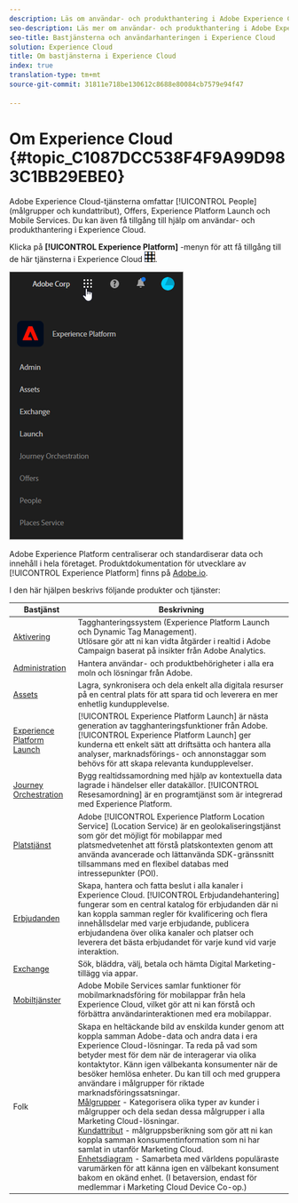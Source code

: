 ```yaml
---
description: Läs om användar- och produkthantering i Adobe Experience Cloud, människor (målgrupper och kundattribut), resesamordning, erbjudanden, platser, Experience Platform Launch och mobiltjänster.
seo-description: Läs mer om användar- och produkthantering i Adobe Experience Cloud, personer (målgrupper och kundattribut), erbjudanden, Experience Platform Launch och mobiltjänster.
seo-title: Bastjänsterna och användarhanteringen i Experience Cloud
solution: Experience Cloud
title: Om bastjänsterna i Experience Cloud
index: true
translation-type: tm+mt
source-git-commit: 31811e718be130612c8688e80084cb7579e94f47

---
```



# Om Experience Cloud {#topic_C1087DCC538F4F9A99D983C1BB29EBE0}

Adobe Experience Cloud-tjänsterna omfattar [!UICONTROL People] (målgrupper och kundattribut), Offers, Experience Platform Launch och Mobile Services. Du kan även få tillgång till hjälp om användar- och produkthantering i Experience Cloud.

Klicka på **[!UICONTROL Experience Platform]** -menyn för att få tillgång till de här tjänsterna i Experience Cloud ![](assets/menu-icon.png).

![](assets/platform-core-services.png)

Adobe Experience Platform centraliserar och standardiserar data och innehåll i hela företaget. Produktdokumentation för utvecklare av [!UICONTROL Experience Platform] finns på [Adobe.io](https://www.adobe.io/apis/experienceplatform/home/services.html).

I den här hjälpen beskrivs följande produkter och tjänster:

| Bastjänst | Beskrivning |
|--- |--- |
| [Aktivering](activation/activation.md) | Tagghanteringssystem (Experience Platform Launch och Dynamic Tag Management).<br>Utlösare gör att ni kan vidta åtgärder i realtid i Adobe Campaign baserat på insikter från Adobe Analytics. |
| [Administration](admin-getting-started/admin-getting-started.md) | Hantera användar- och produktbehörigheter i alla era moln och lösningar från Adobe. |
| [Assets](experience-cloud-assets/experience-cloud-assets.md) | Lagra, synkronisera och dela enkelt alla digitala resurser på en central plats för att spara tid och leverera en mer enhetlig kundupplevelse. |
| [Experience Platform Launch](https://docs.adobe.com/content/help/en/launch/using/overview.html) | [!UICONTROL Experience Platform Launch] är nästa generation av tagghanteringsfunktioner från Adobe. [!UICONTROL Experience Platform Launch] ger kunderna ett enkelt sätt att driftsätta och hantera alla analyser, marknadsförings- och annonstaggar som behövs för att skapa relevanta kundupplevelser. |
| [Journey Orchestration](https://docs.adobe.com/content/help/en/journeys/using/journey-orchestration-home.html) | Bygg realtidssamordning med hjälp av kontextuella data lagrade i händelser eller datakällor. [!UICONTROL Resesamordning] är en programtjänst som är integrerad med Experience Platform. |
| [Platstjänst](https://docs.adobe.com/content/help/en/places/using/home.html) | Adobe [!UICONTROL Experience Platform Location Service] (Location Service) är en geolokaliseringstjänst som gör det möjligt för mobilappar med platsmedvetenhet att förstå platskontexten genom att använda avancerade och lättanvända SDK-gränssnitt tillsammans med en flexibel databas med intressepunkter (POI). |
| [Erbjudanden](offer-management/getting-started.md) | Skapa, hantera och fatta beslut i alla kanaler i Experience Cloud. [!UICONTROL Erbjudandehantering] fungerar som en central katalog för erbjudanden där ni kan koppla samman regler för kvalificering och flera innehållsdelar med varje erbjudande, publicera erbjudandena över olika kanaler och platser och leverera det bästa erbjudandet för varje kund vid varje interaktion. |
| [Exchange](exchange.md) | Sök, bläddra, välj, betala och hämta Digital Marketing-tillägg via appar. |
| [Mobiltjänster](https://docs.adobe.com/content/help/en/mobile-services/using/home.html) | Adobe Mobile Services samlar funktioner för mobilmarknadsföring för mobilappar från hela Experience Cloud, vilket gör att ni kan förstå och förbättra användarinteraktionen med era mobilappar. |
| Folk | Skapa en heltäckande bild av enskilda kunder genom att koppla samman Adobe-data och andra data i era Experience Cloud-lösningar. Ta reda på vad som betyder mest för dem när de interagerar via olika kontaktytor. Känn igen välbekanta konsumenter när de besöker hemlösa enheter. Du kan till och med gruppera användare i målgrupper för riktade marknadsföringssatsningar.<br>[Målgrupper](audience-library/audience-library.md) - Kategorisera olika typer av kunder i målgrupper och dela sedan dessa målgrupper i alla Marketing Cloud-lösningar.<br>[Kundattribut](attributes/attributes.md) - målgruppsberikning som gör att ni kan koppla samman konsumentinformation som ni har samlat in utanför Marketing Cloud.<br>[Enhetsdiagram](https://landing.adobe.com/en/na/events/summit/275658-summit-co-op.html) - Samarbeta med världens populäraste varumärken för att känna igen en välbekant konsument bakom en okänd enhet. (I betaversion, endast för medlemmar i Marketing Cloud Device Co-op.) |
